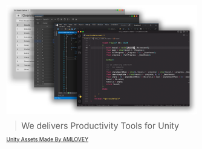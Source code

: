 ![logo](/uas/assets/assets.png)

> <span style='font-size:1.6em;margin-bottom:10px'> We delivers Productivity Tools for Unity</a>

[Unity Assets Made By AMLOVEY](#unity-assets)